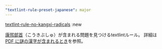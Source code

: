 ```yaml
---
"textlint-rule-preset-japanese": major
---
```


[textlint-rule-no-kangxi-radicals](https://github.com/xl1/textlint-rule-no-kangxi-radicals) :new

[康煕部首](https://ja.wikipedia.org/wiki/%E5%BA%B7%E7%85%95%E9%83%A8%E9%A6%96)（こうきぶしゅ）が含まれる問題を見つけるtextlintルール。
詳細は[PDF に謎の漢字が含まれるとき](https://gist.github.com/xl1/940d653451fd96a06618a6df08d5df84)を参照。
